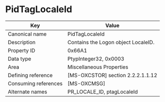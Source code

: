 # PidTagLocaleId

| Key | Value |
|---|---|
| Canonical name | PidTagLocaleId |
| Description | Contains the Logon object LocaleID. |
| Property ID | 0x66A1 |
| Data type | PtypInteger32, 0x0003 |
| Area | Miscellaneous Properties |
| Defining reference | [MS-OXCSTOR] section 2.2.2.1.1.12 |
| Consuming references | [MS-OXCMSG] |
| Alternate names | PR_LOCALE_ID, ptagLocaleId |
